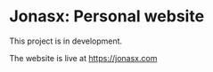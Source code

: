 # Jonasx: Personal website

This project is in development.

The website is live at https://jonasx.com